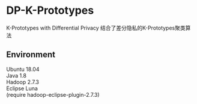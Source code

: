# DP-K-Prototypes
K-Prototypes with Differential Privacy
结合了差分隐私的K-Prototypes聚类算法

## Environment
Ubuntu 18.04  
Java 1.8  
Hadoop 2.7.3  
Eclipse Luna  
(require hadoop-eclipse-plugin-2.7.3)
